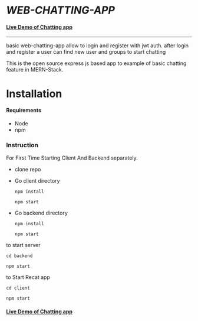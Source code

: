 
# ***WEB-CHATTING-APP***
#### [Live Demo of Chatting app](https://web-based-chatting-app.netlify.app)
----
basic web-chatting-app allow to login and register with jwt auth.
after login and register a user can find new user and groups to start chatting

This is the open source express js based app to example of basic chatting feature in MERN-Stack.

# Installation

#### Requirements

- Node
- npm

### Instruction

For First Time Starting Client And Backend separately.

- clone repo

- Go client directory
     ```
     npm install

     npm start
     ```
- Go backend directory
    ```
    npm install

    npm start
    ```


to start server
```
cd backend

npm start
```

to Start Recat app
```
cd client

npm start
```
#### [Live Demo of Chatting app](https://web-based-chatting-app.netlify.app)
